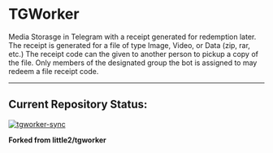 # TGWorker 
Media Storasge in Telegram with a receipt generated for redemption later. 
The receipt is generated for a file of type Image, Video, or Data (zip, rar, etc.)
The receipt code can the given to another person to pickup a copy of the file. Only
members of the designated group the bot is assigned to may redeem a file receipt code.

---

## Current Repository Status:


[![tgworker-sync](https://github.com/mikeybob/tgworker/actions/workflows/UpstreamSync.yml/badge.svg)](https://github.com/mikeybob/tgworker/actions/workflows/UpstreamSync.yml) 

**Forked from little2/tgworker**
